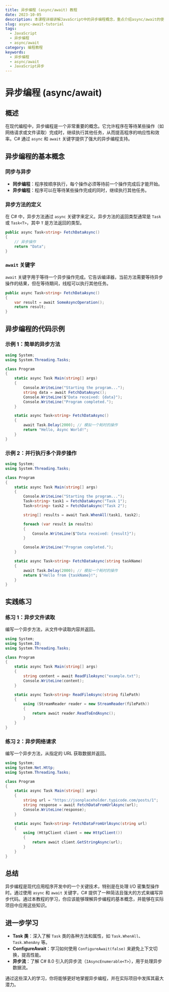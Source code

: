 ```yaml
---
title: 异步编程 (async/await) 教程
date: 2023-10-05
description: 本课程详细讲解JavaScript中的异步编程概念，重点介绍async/await的使用方法和最佳实践，帮助开发者高效处理异步操作。
slug: async-await-tutorial
tags:
  - JavaScript
  - 异步编程
  - async/await
category: 编程教程
keywords:
  - 异步编程
  - async/await
  - JavaScript异步
---
```


# 异步编程 (async/await)

## 概述

在现代编程中，异步编程是一个非常重要的概念。它允许程序在等待某些操作（如网络请求或文件读取）完成时，继续执行其他任务，从而提高程序的响应性和效率。C# 通过 `async` 和 `await` 关键字提供了强大的异步编程支持。

## 异步编程的基本概念

### 同步与异步

- **同步编程**：程序按顺序执行，每个操作必须等待前一个操作完成后才能开始。
- **异步编程**：程序可以在等待某些操作完成的同时，继续执行其他任务。

### 异步方法的定义

在 C# 中，异步方法通过 `async` 关键字来定义。异步方法的返回类型通常是 `Task` 或 `Task<T>`，其中 `T` 是方法返回的类型。

```csharp
public async Task<string> FetchDataAsync()
{
    // 异步操作
    return "Data";
}
```

### `await` 关键字

`await` 关键字用于等待一个异步操作完成。它告诉编译器，当前方法需要等待异步操作的结果，但在等待期间，线程可以执行其他任务。

```csharp
public async Task<string> FetchDataAsync()
{
    var result = await SomeAsyncOperation();
    return result;
}
```

## 异步编程的代码示例

### 示例 1：简单的异步方法

```csharp
using System;
using System.Threading.Tasks;

class Program
{
    static async Task Main(string[] args)
    {
        Console.WriteLine("Starting the program...");
        string data = await FetchDataAsync();
        Console.WriteLine($"Data received: {data}");
        Console.WriteLine("Program completed.");
    }

    static async Task<string> FetchDataAsync()
    {
        await Task.Delay(2000); // 模拟一个耗时的操作
        return "Hello, Async World!";
    }
}
```

### 示例 2：并行执行多个异步操作

```csharp
using System;
using System.Threading.Tasks;

class Program
{
    static async Task Main(string[] args)
    {
        Console.WriteLine("Starting the program...");
        Task<string> task1 = FetchDataAsync("Task 1");
        Task<string> task2 = FetchDataAsync("Task 2");

        string[] results = await Task.WhenAll(task1, task2);

        foreach (var result in results)
        {
            Console.WriteLine($"Data received: {result}");
        }

        Console.WriteLine("Program completed.");
    }

    static async Task<string> FetchDataAsync(string taskName)
    {
        await Task.Delay(2000); // 模拟一个耗时的操作
        return $"Hello from {taskName}!";
    }
}
```

## 实践练习

### 练习 1：异步文件读取

编写一个异步方法，从文件中读取内容并返回。

```csharp
using System;
using System.IO;
using System.Threading.Tasks;

class Program
{
    static async Task Main(string[] args)
    {
        string content = await ReadFileAsync("example.txt");
        Console.WriteLine(content);
    }

    static async Task<string> ReadFileAsync(string filePath)
    {
        using (StreamReader reader = new StreamReader(filePath))
        {
            return await reader.ReadToEndAsync();
        }
    }
}
```

### 练习 2：异步网络请求

编写一个异步方法，从指定的 URL 获取数据并返回。

```csharp
using System;
using System.Net.Http;
using System.Threading.Tasks;

class Program
{
    static async Task Main(string[] args)
    {
        string url = "https://jsonplaceholder.typicode.com/posts/1";
        string response = await FetchDataFromUrlAsync(url);
        Console.WriteLine(response);
    }

    static async Task<string> FetchDataFromUrlAsync(string url)
    {
        using (HttpClient client = new HttpClient())
        {
            return await client.GetStringAsync(url);
        }
    }
}
```

## 总结

异步编程是现代应用程序开发中的一个关键技术，特别是在处理 I/O 密集型操作时。通过使用 `async` 和 `await` 关键字，C# 提供了一种简洁且强大的方式来编写异步代码。通过本教程的学习，你应该能够理解异步编程的基本概念，并能够在实际项目中应用这些知识。

## 进一步学习

- **Task 类**：深入了解 `Task` 类的各种方法和属性，如 `Task.WhenAll`、`Task.WhenAny` 等。
- **ConfigureAwait**：学习如何使用 `ConfigureAwait(false)` 来避免上下文切换，提高性能。
- **异步流**：了解 C# 8.0 引入的异步流（`IAsyncEnumerable<T>`），用于处理异步数据流。

通过这些深入的学习，你将能够更好地掌握异步编程，并在实际项目中发挥其最大潜力。
